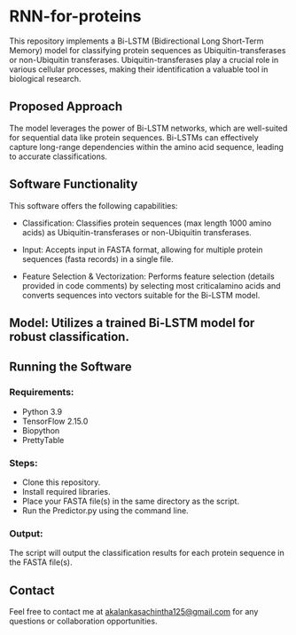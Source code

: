 # RNN-for-proteins
This repository implements a Bi-LSTM (Bidirectional Long Short-Term Memory) model for classifying protein sequences as Ubiquitin-transferases or non-Ubiquitin transferases. Ubiquitin-transferases play a crucial role in various cellular processes, making their identification a valuable tool in biological research.

## Proposed Approach
The model leverages the power of Bi-LSTM networks, which are well-suited for sequential data like protein sequences. Bi-LSTMs can effectively capture long-range dependencies within the amino acid sequence, leading to accurate classifications.

## Software Functionality
This software offers the following capabilities:

 * Classification: Classifies protein sequences (max length 1000 amino acids) as Ubiquitin-transferases or non-Ubiquitin transferases.
  
 * Input: Accepts input in FASTA format, allowing for multiple protein sequences (fasta records) in a single file.
  
 * Feature Selection & Vectorization: Performs feature selection (details provided in code comments) by selecting most criticalamino acids and converts sequences      into vectors suitable for the Bi-LSTM model.
  
## Model: Utilizes a trained Bi-LSTM model for robust classification.

## Running the Software

### Requirements:
 * Python 3.9
 * TensorFlow 2.15.0
 * Biopython
 * PrettyTable

### Steps:
 * Clone this repository.
 * Install required libraries.
 * Place your FASTA file(s) in the same directory as the script.
 * Run the Predictor.py using the command line.
  
### Output:
  The script will output the classification results for each protein sequence in the FASTA file(s).
  
## Contact
Feel free to contact me at akalankasachintha125@gmail.com for any questions or collaboration opportunities.
